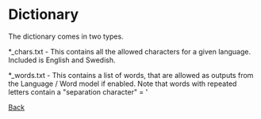 # Dictionary

The dictionary comes in two types.

*_chars.txt - This contains all the allowed characters for a given language. Included is English and Swedish.

*_words.txt - This contains a list of words, that are allowed as outputs from the Language / Word model if enabled. Note that words with repeated letters contain a "separation character" = ' 




[Back](../README.md)